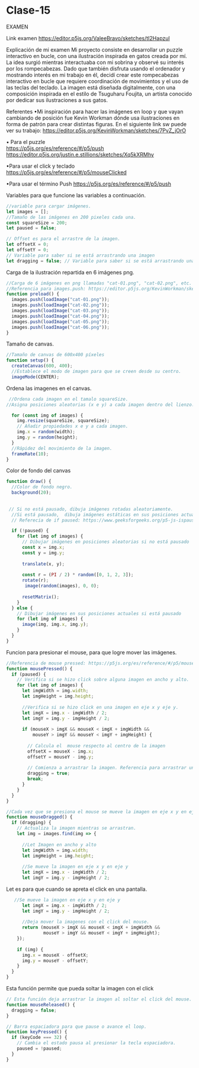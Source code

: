 # Clase-15

EXAMEN

Link examen https://editor.p5js.org/ValeeBravo/sketches/tI2Hapzul 

Explicación de mi examen
Mi proyecto consiste en desarrollar un puzzle interactivo en bucle, con una ilustración inspirada en gatos creada por mí. La idea surgió mientras interactuaba con mi sobrina y observé su interés por los rompecabezas. Dado que también disfruta usando el ordenador y mostrando interés en mi trabajo en él, decidí crear este rompecabezas interactivo en bucle que requiere coordinación de movimientos y el uso de las teclas del teclado. La imagen está diseñada digitalmente, con una composición inspirada en el estilo de Tsuguharu Foujita, un artista conocido por dedicar sus ilustraciones a sus gatos. 


Referentes
•Mi inspiración para hacer las imágenes en loop y que vayan cambiando de posición fue Kevin Workman dónde usa ilustraciones en forma de patrón para crear distintas figuras. En el siguiente link sw puede ver su trabajo: https://editor.p5js.org/KevinWorkman/sketches/7PvZ_jOrO

• Para el puzzle  
https://p5js.org/es/reference/#/p5/push 
https://editor.p5js.org/justin.e.stillions/sketches/Xq5kXRMhy


•Para usar el click y teclado  
https://p5js.org/es/reference/#/p5/mouseClicked

•Para usar el término Push
https://p5js.org/es/reference/#/p5/push 

Variables para que funcione las variables a continuación. 
```javascript
//variable para cargar imágenes.
let images = [];
//Tamaño de las imágenes en 200 pixeles cada una. 
const squareSize = 200;
let paused = false;

// Offset es para el arrastre de la imagen.
let offsetX = 0; 
let offsetY = 0;
// Variable para saber si se está arrastrando una imagen
let dragging = false; // Variable para saber si se está arrastrando una imagen
``` 


Carga de la ilustración repartida en 6 imágenes png.
```javascript
//Carga de 6 imágenes en png llamadas "cat-01.png", "cat-02.png", etc.  La imagen principal mide 600x400 píxeles y está cortada en 6 partes iguales. Push es una variante para que se usa para mover la imagen.
//Referencia para images.push: https://editor.p5js.org/KevinWorkman/sketches/7PvZ_jOrO 
function preload() {
  images.push(loadImage("cat-01.png"));
  images.push(loadImage("cat-02.png"));
  images.push(loadImage("cat-03.png"));
  images.push(loadImage("cat-04.png")); 
  images.push(loadImage("cat-05.png"));
  images.push(loadImage("cat-06.png"));  
}
```

Tamaño de canvas.
```javascript
//Tamaño de canvas de 600x400 píxeles
function setup() {
  createCanvas(600, 400);
  //Establece el modo de imagen para que se creen desde su centro.
  imageMode(CENTER);
  ```
Ordena las imagenes en el canvas.
```javascript
 //Ordena cada imagen en el tamalo squareSize.
//Asigna posiciones aleatorias (x e y) a cada imagen dentro del lienzo.

  for (const img of images) {
    img.resize(squareSize, squareSize);
    // Añadir propiedades x e y a cada imagen.
    img.x = random(width); 
    img.y = random(height);
  }
  //Rápidez del movimiento de la imagen.
  frameRate(10);
}
```
Color de fondo del canvas
```javascript
function draw() {
  //Color de fondo negro.
  background(20);
  
  
 // Si no está pausado, dibuja imágenes rotadas aleatoriamente.
  //Si está pausado,  dibuja imágenes estáticas en sus posiciones actuales.
  // Referecia de if paused: https://www.geeksforgeeks.org/p5-js-ispaused-function/

  if (!paused) {
    for (let img of images) {
      // Dibujar imágenes en posiciones aleatorias si no está pausado
      const x = img.x;
      const y = img.y;
      
      translate(x, y);
      
      const r = (PI / 2) * random([0, 1, 2, 3]);
      rotate(r);
       image(random(images), 0, 0);
      
      resetMatrix(); 
    }
  } else {
    // Dibujar imágenes en sus posiciones actuales si está pausado
    for (let img of images) {
      image(img, img.x, img.y);
    }
  }
}
```
Funcion para presionar el mouse, para que logre mover las imágenes.
```javascript
//Referencia de mouse pressed: https://p5js.org/es/reference/#/p5/mousePressed. //https://www.geeksforgeeks.org/p5-js-mousepressed-function/
function mousePressed() {
  if (paused) {
    // Verifica si se hizo click sobre alguna imagen en ancho y alto.
    for (let img of images) {
      let imgWidth = img.width;
      let imgHeight = img.height;
    
      //Verifica si se hizo click en una imagen en eje x y eje y. 
      let imgX = img.x - imgWidth / 2;
      let imgY = img.y - imgHeight / 2;
      
      if (mouseX > imgX && mouseX < imgX + imgWidth &&
          mouseY > imgY && mouseY < imgY + imgHeight) {
        
        // Calcula el  mouse respecto al centro de la imagen
        offsetX = mouseX - img.x;
        offsetY = mouseY - img.y;
        
        // Comienza a arrastrar la imagen. Referencia para arrastrar una imagen      https://editor.p5js.org/coloringchaos/sketches/SJkE4CHtz 
        dragging = true;  
        break;
      }
    }
  }
}
```


```javascript
//Cada vez que se presiona el mouse se mueve la imagen en eje x y en eje y. 
function mouseDragged() {
  if (dragging) {
    // Actualiza la imagen mientras se arrastran. 
    let img = images.find(img => {
      
      //Let Imagen en ancho y alto
      let imgWidth = img.width;
      let imgHeight = img.height;
      
      //Se mueve la imagen en eje x y en eje y
      let imgX = img.x - imgWidth / 2;
      let imgY = img.y - imgHeight / 2;
```
Let es para que cuando se apreta el click en una pantalla.
```javascript
   //Se mueve la imagen en eje x y en eje y
      let imgX = img.x - imgWidth / 2;
      let imgY = img.y - imgHeight / 2;
      
      //Deja mover la imagenes con el click del mouse.
      return (mouseX > imgX && mouseX < imgX + imgWidth &&
              mouseY > imgY && mouseY < imgY + imgHeight);
    });
    
    if (img) {
      img.x = mouseX - offsetX;
      img.y = mouseY - offsetY;
    }
  }
}     
```
Esta función permite que pueda soltar la imagen con el click 
```javascript
// Esta función deja arrastrar la imagen al soltar el click del mouse.
function mouseReleased() {
  dragging = false;  
}

// Barra espaciadora para que pause o avance el loop.
function keyPressed() {
  if (keyCode === 32) { 
    // Cambia el estado pausa al presionar la tecla espaciadora.
    paused = !paused;  
  } 
}
```


